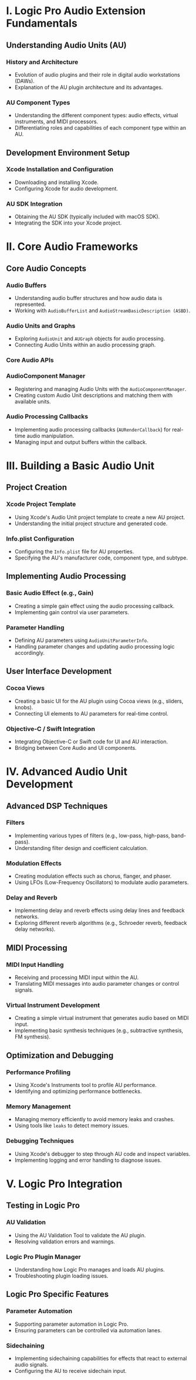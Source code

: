# I. Logic Pro Audio Extension Fundamentals

## Understanding Audio Units (AU)

### History and Architecture
*   Evolution of audio plugins and their role in digital audio workstations (DAWs).
*   Explanation of the AU plugin architecture and its advantages.

### AU Component Types
*   Understanding the different component types: audio effects, virtual instruments, and MIDI processors.
*   Differentiating roles and capabilities of each component type within an AU.

## Development Environment Setup

### Xcode Installation and Configuration
*   Downloading and installing Xcode.
*   Configuring Xcode for audio development.

### AU SDK Integration
*   Obtaining the AU SDK (typically included with macOS SDK).
*   Integrating the SDK into your Xcode project.

# II. Core Audio Frameworks

## Core Audio Concepts

### Audio Buffers
*   Understanding audio buffer structures and how audio data is represented.
*   Working with `AudioBufferList` and `AudioStreamBasicDescription (ASBD)`.

### Audio Units and Graphs
*   Exploring `AudioUnit` and `AUGraph` objects for audio processing.
*   Connecting Audio Units within an audio processing graph.

### Core Audio APIs

### AudioComponent Manager
*   Registering and managing Audio Units with the `AudioComponentManager`.
*   Creating custom Audio Unit descriptions and matching them with available units.

### Audio Processing Callbacks
*   Implementing audio processing callbacks (`AURenderCallback`) for real-time audio manipulation.
*   Managing input and output buffers within the callback.

# III. Building a Basic Audio Unit

## Project Creation

### Xcode Project Template
*   Using Xcode's Audio Unit project template to create a new AU project.
*   Understanding the initial project structure and generated code.

### Info.plist Configuration
*   Configuring the `Info.plist` file for AU properties.
*   Specifying the AU's manufacturer code, component type, and subtype.

## Implementing Audio Processing

### Basic Audio Effect (e.g., Gain)
*   Creating a simple gain effect using the audio processing callback.
*   Implementing gain control via user parameters.

### Parameter Handling
*   Defining AU parameters using `AudioUnitParameterInfo`.
*   Handling parameter changes and updating audio processing logic accordingly.

## User Interface Development

### Cocoa Views
*   Creating a basic UI for the AU plugin using Cocoa views (e.g., sliders, knobs).
*   Connecting UI elements to AU parameters for real-time control.

### Objective-C / Swift Integration
*   Integrating Objective-C or Swift code for UI and AU interaction.
*   Bridging between Core Audio and UI components.

# IV. Advanced Audio Unit Development

## Advanced DSP Techniques

### Filters
*   Implementing various types of filters (e.g., low-pass, high-pass, band-pass).
*   Understanding filter design and coefficient calculation.

### Modulation Effects
*   Creating modulation effects such as chorus, flanger, and phaser.
*   Using LFOs (Low-Frequency Oscillators) to modulate audio parameters.

### Delay and Reverb
*   Implementing delay and reverb effects using delay lines and feedback networks.
*   Exploring different reverb algorithms (e.g., Schroeder reverb, feedback delay networks).

## MIDI Processing

### MIDI Input Handling
*   Receiving and processing MIDI input within the AU.
*   Translating MIDI messages into audio parameter changes or control signals.

### Virtual Instrument Development
*   Creating a simple virtual instrument that generates audio based on MIDI input.
*   Implementing basic synthesis techniques (e.g., subtractive synthesis, FM synthesis).

## Optimization and Debugging

### Performance Profiling
*   Using Xcode's Instruments tool to profile AU performance.
*   Identifying and optimizing performance bottlenecks.

### Memory Management
*   Managing memory efficiently to avoid memory leaks and crashes.
*   Using tools like `leaks` to detect memory issues.

### Debugging Techniques
*   Using Xcode's debugger to step through AU code and inspect variables.
*   Implementing logging and error handling to diagnose issues.

# V. Logic Pro Integration

## Testing in Logic Pro

### AU Validation
*   Using the AU Validation Tool to validate the AU plugin.
*   Resolving validation errors and warnings.

### Logic Pro Plugin Manager
*   Understanding how Logic Pro manages and loads AU plugins.
*   Troubleshooting plugin loading issues.

## Logic Pro Specific Features

### Parameter Automation
*   Supporting parameter automation in Logic Pro.
*   Ensuring parameters can be controlled via automation lanes.

### Sidechaining
*   Implementing sidechaining capabilities for effects that react to external audio signals.
*   Configuring the AU to receive sidechain input.
